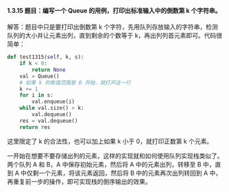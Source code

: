 #### 1.3.15 题目：编写一个 Queue 的用例，打印出标准输入中的倒数第 k 个字符串。

解答：题目中只是要打印出倒数第 k 个字符，先用队列存放输入的字符串，检测队列的大小并让元素出列，直到剩余的个数等于 k，再出列列首元素即可。代码很简单：

``` python
def test1315(self, k, s):
    if k < 0:
        return None
    val = Queue()
    # 如果 k 的取值范围是 0 开始，就打开这一行
    k += 1
    for i in s:
        val.enqueue(i)
    while val.size() > k:
        val.dequeue()
    res = val.dequeue()
    return res
```
这里限定了 k 的合法性，也可以加上如果 k 小于 0，就打印正数第 k 个元素。

一开始在想要不要存储出列的元素，这样的实现就和如何使用队列实现栈类似了。两个队列 A 和 B，A 中保存初始元素，然后将 A 中的元素出列，转移至 B 中，直到 A 中仅剩一个元素，将该元素返回，然后将 B 中的元素再次出列转回到 A 中，再重复前一步的操作，即可实现栈的倒序输出的效果。